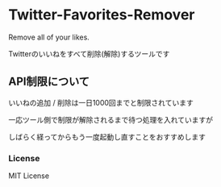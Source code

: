 # Twitter-Favorites-Remover
Remove all of your likes.

Twitterのいいねをすべて削除(解除)するツールです

## API制限について
いいねの追加 / 削除は一日1000回までと制限されています

一応ツール側で制限が解除されるまで待つ処理を入れていますが

しばらく経ってからもう一度起動し直すことをおすすめします

### License
MIT License
